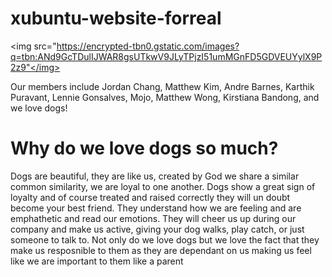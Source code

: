 # xubuntu-website-forreal
<html> 
<head>
  <title>
    Welcome to the Xubuntu website!
  </title>
<body background="https://pbs.twimg.com/media/B3I1pVPCMAAd1b-.jpg:large">
<p>

<img src="https://encrypted-tbn0.gstatic.com/images?q=tbn:ANd9GcTDulIJWAR8gsUTkwV9JLyTPjzI51umMGnFD5GDVEUYylX9P2z9"</img>
</p>
  <p>Our members include Jordan Chang, Matthew Kim, Andre Barnes, Karthik Puravant, Lennie Gonsalves, Mojo, Matthew Wong, Kirstiana Bandong, and we love dogs!</p>
</body>
</head>
</html>
<h1> Why do we love dogs so much? </h1>
<p> Dogs are beautiful, they are like us, created by God we share a similar common similarity, we are loyal to one another. Dogs show a great sign of loyalty and of course treated and raised correctly they will un doubt become your best friend. They understand how we are feeling and are emphathetic and read our emotions. They will cheer us up during our company and make us active, giving your dog walks, play catch, or just someone to talk to. Not only do we love dogs but we love the fact that they make us resposnible to them as they are dependant on us making us feel like we are important to them like a parent </p>
  

